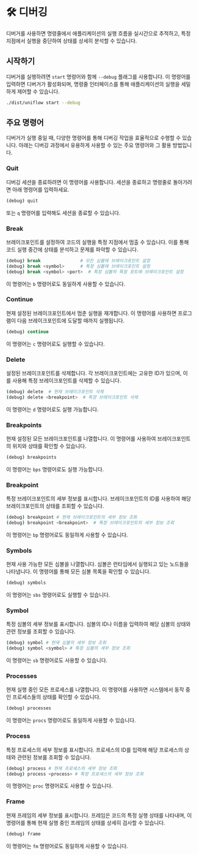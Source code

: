 # 🛠️ 디버깅

디버거를 사용하면 명령줄에서 애플리케이션의 실행 흐름을 실시간으로 추적하고, 특정 지점에서 실행을 중단하여 상태를 상세히 분석할 수 있습니다.

## 시작하기

디버거를 실행하려면 `start` 명령어와 함께 `--debug` 플래그를 사용합니다. 이 명령어를 입력하면 디버거가 활성화되며, 명령줄 인터페이스를 통해 애플리케이션의 실행을 세밀하게 제어할 수 있습니다.

```sh
./dist/uniflow start --debug
```

## 주요 명령어

디버거가 실행 중일 때, 다양한 명령어를 통해 디버깅 작업을 효율적으로 수행할 수 있습니다. 아래는 디버깅 과정에서 유용하게 사용할 수 있는 주요 명령어와 그 활용 방법입니다.

### Quit

디버깅 세션을 종료하려면 이 명령어를 사용합니다. 세션을 종료하고 명령줄로 돌아가려면 아래 명령어를 입력하세요.

```sh
(debug) quit
```

또는 `q` 명령어를 입력해도 세션을 종료할 수 있습니다.

### Break

브레이크포인트를 설정하여 코드의 실행을 특정 지점에서 멈출 수 있습니다. 이를 통해 코드 실행 중간에 상태를 분석하고 문제를 파악할 수 있습니다.

```sh
(debug) break               # 모든 심볼에 브레이크포인트 설정
(debug) break <symbol>      # 특정 심볼에 브레이크포인트 설정
(debug) break <symbol> <port>  # 특정 심볼의 특정 포트에 브레이크포인트 설정
```

이 명령어는 `b` 명령어로도 동일하게 사용할 수 있습니다.

### Continue

현재 설정된 브레이크포인트에서 멈춘 실행을 재개합니다. 이 명령어를 사용하면 프로그램이 다음 브레이크포인트에 도달할 때까지 실행됩니다.

```sh
(debug) continue
```

이 명령어는 `c` 명령어로도 실행할 수 있습니다.

### Delete

설정된 브레이크포인트를 삭제합니다. 각 브레이크포인트에는 고유한 ID가 있으며, 이를 사용해 특정 브레이크포인트를 삭제할 수 있습니다.

```sh
(debug) delete  # 현재 브레이크포인트 삭제
(debug) delete <breakpoint>  # 특정 브레이크포인트 삭제
```

이 명령어는 `d` 명령어로도 실행 가능합니다.

### Breakpoints

현재 설정된 모든 브레이크포인트를 나열합니다. 이 명령어를 사용하여 브레이크포인트의 위치와 상태를 확인할 수 있습니다.

```sh
(debug) breakpoints
```

이 명령어는 `bps` 명령어로도 실행 가능합니다.

### Breakpoint

특정 브레이크포인트의 세부 정보를 표시합니다. 브레이크포인트의 ID를 사용하여 해당 브레이크포인트의 상태를 조회할 수 있습니다.

```sh
(debug) breakpoint # 현재 브레이크포인트의 세부 정보 조회
(debug) breakpoint <breakpoint>  # 특정 브레이크포인트의 세부 정보 조회
```

이 명령어는 `bp` 명령어로도 동일하게 사용할 수 있습니다.

### Symbols

현재 사용 가능한 모든 심볼을 나열합니다. 심볼은 런타임에서 실행되고 있는 노드들을 나타냅니다. 이 명령어를 통해 모든 심볼 목록을 확인할 수 있습니다.

```sh
(debug) symbols
```

이 명령어는 `sbs` 명령어로도 실행할 수 있습니다.

### Symbol

특정 심볼의 세부 정보를 표시합니다. 심볼의 ID나 이름을 입력하여 해당 심볼의 상태와 관련 정보를 조회할 수 있습니다.

```sh
(debug) symbol # 현재 심볼의 세부 정보 조회
(debug) symbol <symbol> # 특정 심볼의 세부 정보 조회
```

이 명령어는 `sb` 명령어로도 사용할 수 있습니다.

### Processes

현재 실행 중인 모든 프로세스를 나열합니다. 이 명령어를 사용하면 시스템에서 동작 중인 프로세스들의 상태를 확인할 수 있습니다.

```sh
(debug) processes
```

이 명령어는 `procs` 명령어로도 동일하게 사용할 수 있습니다.

### Process

특정 프로세스의 세부 정보를 표시합니다. 프로세스의 ID를 입력해 해당 프로세스의 상태와 관련된 정보를 조회할 수 있습니다.

```sh
(debug) process # 현재 프로세스의 세부 정보 조회
(debug) process <process> # 특정 프로세스의 세부 정보 조회
```

이 명령어는 `proc` 명령어로도 사용할 수 있습니다.

### Frame

현재 프레임의 세부 정보를 표시합니다. 프레임은 코드의 특정 실행 상태를 나타내며, 이 명령어를 통해 현재 실행 중인 프레임의 상태를 상세히 검사할 수 있습니다.

```sh
(debug) frame
```

이 명령어는 `fm` 명령어로도 동일하게 사용할 수 있습니다.
